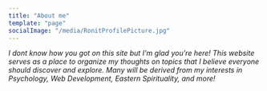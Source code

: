 ```yaml
---
title: "About me"
template: "page"
socialImage: "/media/RonitProfilePicture.jpg"
---
```


_I dont know how you got on this site but I'm glad you're here! This website serves as a place to organize my thoughts on topics that I believe everyone should discover and explore. Many will be derived from my interests in Psychology, Web Development, Eastern Spirituality, and more!_
